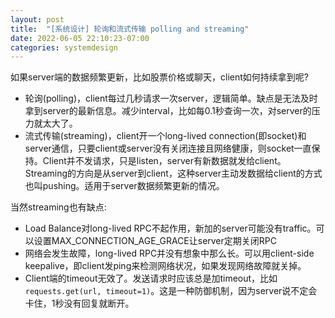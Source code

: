 ```yaml
---
layout: post
title:  "[系统设计] 轮询和流式传输 polling and streaming"
date: 2022-06-05 22:10:23-07:00
categories: systemdesign
---
```

如果server端的数据频繁更新，比如股票价格或聊天，client如何持续拿到呢?
- 轮询(polling)，client每过几秒请求一次server，逻辑简单。缺点是无法及时拿到server的最新信息。减少interval，比如每0.1秒查询一次，对server的压力就太大了。
- 流式传输(streaming)，client开一个long-lived connection(即socket)和server通信，只要client或server没有关闭连接且网络健康，则socket一直保持。Client并不发请求，只是listen，server有新数据就发给client。Streaming的方向是从server到client，这种server主动发数据给client的方式也叫pushing。适用于server数据频繁更新的情况。

当然streaming也有缺点:
- Load Balance对long-lived RPC不起作用，新加的server可能没有traffic。可以设置MAX_CONNECTION_AGE_GRACE让server定期关闭RPC
- 网络会发生故障，long-lived RPC并没有想象中那么长。可以用client-side keepalive，即client发ping来检测网络状况，如果发现网络故障就关掉。
- Client端的timeout无效了。发送请求时应该总是加timeout，比如`requests.get(url, timeout=1)`。这是一种防御机制，因为server说不定会卡住，1秒没有回复就断开。
